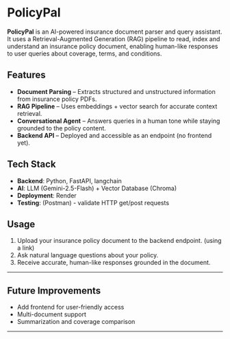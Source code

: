 # PolicyPal

**PolicyPal** is an AI-powered insurance document parser and query assistant.  
It uses a Retrieval-Augmented Generation (RAG) pipeline to read, index and understand an insurance policy document, enabling human-like responses to user queries about coverage, terms, and conditions.

## Features
- **Document Parsing** – Extracts structured and unstructured information from insurance policy PDFs.
- **RAG Pipeline** – Uses embeddings + vector search for accurate context retrieval.
- **Conversational Agent** – Answers queries in a human tone while staying grounded to the policy content.
- **Backend API** – Deployed and accessible as an endpoint (no frontend yet).

## Tech Stack
- **Backend**: Python, FastAPI, langchain
- **AI**: LLM (Gemini-2.5-Flash) + Vector Database (Chroma)
- **Deployment**: Render
- **Testing**: (Postman) - validate HTTP get/post requests

## Usage
1. Upload your insurance policy document to the backend endpoint. (using a link)
2. Ask natural language questions about your policy.
3. Receive accurate, human-like responses grounded in the document.

---

## Future Improvements
- Add frontend for user-friendly access
- Multi-document support
- Summarization and coverage comparison

---
